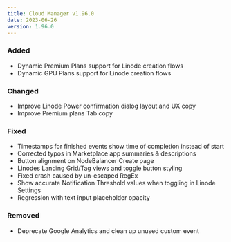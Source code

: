 ```yaml
---
title: Cloud Manager v1.96.0
date: 2023-06-26
version: 1.96.0
---
```


### Added

- Dynamic Premium Plans support for Linode creation flows
- Dynamic GPU Plans support for Linode creation flows

### Changed

- Improve Linode Power confirmation dialog layout and UX copy
- Improve Premium plans Tab copy

### Fixed

- Timestamps for finished events show time of completion instead of start
- Corrected typos in Marketplace app summaries & descriptions
- Button alignment on NodeBalancer Create page
- Linodes Landing Grid/Tag views and toggle button styling
- Fixed crash caused by un-escaped RegEx
- Show accurate Notification Threshold values when toggling in Linode Settings
- Regression with text input placeholder opacity

### Removed

- Deprecate Google Analytics and clean up unused custom event